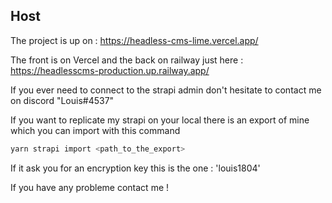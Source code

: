 ## Host ##

The project is up on :
https://headless-cms-lime.vercel.app/

The front is on Vercel and the back on railway just here :
https://headlesscms-production.up.railway.app/

If you ever need to connect to the strapi admin don't hesitate to contact me on discord "Louis#4537"

If you want to replicate my strapi on your local there is an export of mine which you can import with this command 
```bash
yarn strapi import <path_to_the_export>
```

If it ask you for an encryption key this is the one : 'louis1804'

If you have any probleme contact me !